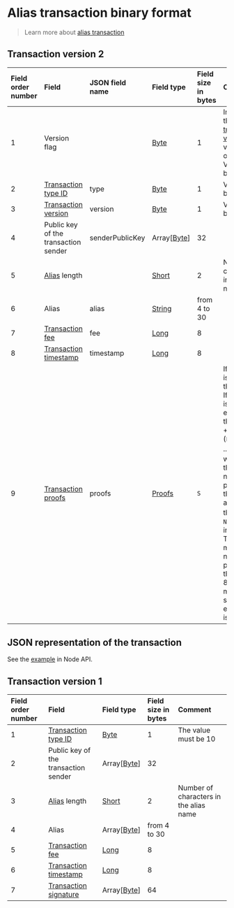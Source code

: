 # Alias transaction binary format

> Learn more about [alias transaction](/blockchain/transaction-type/alias-transaction.md)

## Transaction version 2

| Field order number | Field | JSON field name | Field type | Field size in bytes | Comment |
| :--- | :--- | :--- | :--- | :--- | :--- |
| 1 | Version flag| | [Byte](/blockchain/blockchain/blockchain-data-types.md)  | 1 | Indicates the [transaction version](/blockchain/transaction/transaction-version.md) is version 2 or higher.<br> Value must be 0 |
| 2 | [Transaction type ID](/blockchain/transaction-type.md) | type | [Byte](/blockchain/blockchain/blockchain-data-types.md)  | 1 | Value must be 10 |
| 3 | [Transaction version](/blockchain/transaction/transaction-version.md) | version | [Byte](/blockchain/blockchain/blockchain-data-types.md) | 1 | Value must be  2 |
| 4 | Public key of the transaction sender |senderPublicKey| Array[[Byte](/blockchain/blockchain/blockchain-data-types.md)] | 32 |  |
| 5 | [Alias](/blockchain/alias.md) length | | [Short](/blockchain/blockchain/blockchain-data-types.md) | 2 | Number of characters in the alias name |
| 6 | Alias |alias| [String](/blockchain/blockchain/blockchain-data-types.md) | from 4 to 30 |  |
| 7 | [Transaction fee](/blockchain/transaction/transaction-fee.md) | fee | [Long](/blockchain/blockchain/blockchain-data-types.md) | 8 |  |
| 8 | [Transaction timestamp](/blockchain/transaction/transaction-timestamp.md) | timestamp | [Long](/blockchain/blockchain/blockchain-data-types.md) | 8 |  |
| 9 | [Transaction proofs](/blockchain/transaction/transaction-proof.md) | proofs | [Proofs](/blockchain/transaction/transaction-proof.md) | `S` | If the array is empty, then `S`= 3. <br>If the array is not empty, then `S` = 3 + 2 × `N` + (`P`<sub>1</sub> + `P`<sub>2</sub> + ... + `P`<sub>n</sub>), where `N` is the number of proofs in the array,`P`<sub>n</sub> is the size on `N`-th proof in bytes. <br>The maximum number of proofs in the array is 8. The maximum size of each proof is 64 bytes |

## JSON representation of the transaction

See the [example](https://nodes.wavesplatform.com/transactions/info/5CZV9RouJs7uaRkZY741WDy9zV69npX1FTZqxo5fsryL) in Node API.

## Transaction version 1

| Field order number | Field | Field type | Field size in bytes | Comment |
| :--- | :--- | :--- | :--- | :--- |
| 1 | [Transaction type ID](/blockchain/transaction-type.md) | [Byte](/blockchain/blockchain/blockchain-data-types.md) | 1 | The value must be 10 |
| 2 | Public key of the transaction sender | Array[[Byte](/blockchain/blockchain/blockchain-data-types.md)] | 32 |  |
| 3 | [Alias](/blockchain/alias.md) length | [Short](/blockchain/blockchain/blockchain-data-types.md) | 2 | Number of characters in the alias name |
| 4 | Alias | Array[[Byte](/blockchain/blockchain/blockchain-data-types.md)] | from 4 to 30 |  |
| 5 | [Transaction fee](/blockchain/transaction/transaction-fee.md) | [Long](/blockchain/blockchain/blockchain-data-types.md) | 8 |  |
| 6 | [Transaction timestamp](/blockchain/transaction/transaction-timestamp.md) | [Long](/blockchain/blockchain/blockchain-data-types.md) | 8 |  |
| 7 | [Transaction signature](/blockchain/transaction/transaction-signature) | Array[[Byte](/blockchain/blockchain/blockchain-data-types.md)] | 64 |  |
